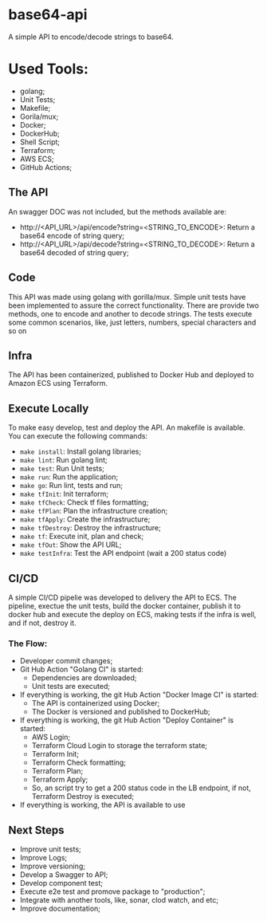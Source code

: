 # base64-api
A simple API to encode/decode strings to base64.

# Used Tools:
- golang;
- Unit Tests;
- Makefile;
- Gorila/mux;
- Docker;
- DockerHub;
- Shell Script;
- Terraform;
- AWS ECS;
- GitHub Actions;
  
## The API
An swagger DOC was not included, but the methods available are:
- http://<API_URL>/api/encode?string=<STRING_TO_ENCODE>: Return a base64 encode of string query;
- http://<API_URL>/api/decode?string=<STRING_TO_DECODE>: Return a base64 decoded of string query;

## Code
This API was made using golang with gorilla/mux. Simple unit tests have been implemented to assure the correct functionality.
There are provide two methods, one to encode and another to decode strings.
The tests execute some common scenarios, like, just letters, numbers, special characters and so on

## Infra
The API has been containerized, published to Docker Hub and deployed to Amazon ECS using Terraform.

## Execute Locally
To make easy develop, test and deploy the API. An makefile is available. You can execute the following commands:
* `make install`: Install golang libraries;
* `make lint`: Run golang lint;
* `make test`: Run Unit tests;
* `make run`: Run the application;
* `make go`: Run lint, tests and run;
* `make tfInit`: Init terraform;
* `make tfCheck`: Check tf files formatting;
* `make tfPlan`: Plan the infrastructure creation;
* `make tfApply`: Create the infrastructure;
* `make tfDestroy`: Destroy the infrastructure;
* `make tf`: Execute init, plan and check;
* `make tfOut`: Show the API URL;
* `make testInfra`: Test the API endpoint (wait a 200 status code)
## CI/CD
A simple CI/CD pipelie was developed to delivery the API to ECS.
The pipeline, exectue the unit tests, build the docker container, publish it to docker hub and execute the deploy on ECS, making tests if the infra is well, and if not, destroy it.

### The Flow:
- Developer commit changes;
- Git Hub Action "Golang CI" is started:
  - Dependencies are downloaded;
  - Unit tests are executed;
- If everything is working, the git Hub Action "Docker Image CI" is started:
  - The API is containerized using Docker;
  - The Docker is versioned and published to DockerHub;
-  If everything is working, the git Hub Action "Deploy Container" is started:
   - AWS Login;
   - Terraform Cloud Login to storage the terraform state;
   - Terraform Init;
   - Terraform Check formatting;
   - Terraform Plan;
   - Terraform Apply;
   - So, an script try to get a 200 status code in the LB endpoint, if not, Terraform Destroy is executed;  
- If everything is working, the API is available to use

## Next Steps
- Improve unit tests;
- Improve Logs;
- Improve versioning;
- Develop a Swagger to API;
- Develop component test;
- Execute e2e test and promove package to "production";
- Integrate with another tools, like, sonar, clod watch, and etc;
- Improve documentation;
  

